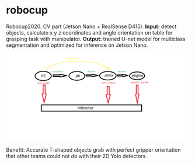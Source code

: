 # robocup
Robocup2020. CV part (Jetson Nano + RealSense D415).
**Input:** detect objects, calculate x y z coordinates and angle orientation on table for grasping task with manipulator. 
**Output:** trained U-net model for multiclass segmentation and optimized for inference on Jetson Nano.

<img src="docs/jetson_nano_inference.png">

Benefit: Accurate T-shaped objects grab with perfect gripper orientation that other teams could not do with their 2D Yolo detectors.

